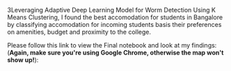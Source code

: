 3Leveraging Adaptive Deep Learning Model for Worm Detection
Using K Means Clustering, I found the best accomodation for students in Bangalore by classifying accomodation for incoming students basis their preferences on amenities, budget and proximity to the college.

Please follow this link to view the Final notebook and look at my findings:
(**Again, make sure you're using Google Chrome, otherwise the map won't show up!**):
